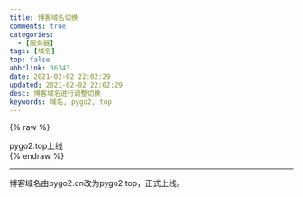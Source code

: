 ```yaml
---
title: 博客域名切换
comments: true
categories:
  - [服务器]
tags: [域名]
top: false
abbrlink: 36343
date: 2021-02-02 22:02:29
updated: 2021-02-02 22:02:29
desc: 博客域名进行调整切换
keywords: 域名, pygo2, top
---
```



{% raw %}
<div class="post_cus_note">pygo2.top上线</div>
{% endraw %}
<!--more-->
<hr />

博客域名由pygo2.cn改为pygo2.top，正式上线。
